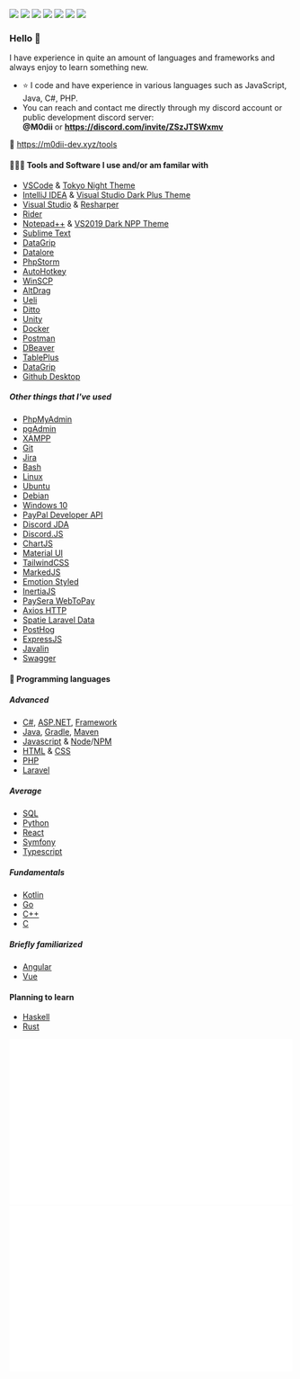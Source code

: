 <img src="https://badges.strrl.dev/commits/all/M0diis"> <img src="https://badges.strrl.dev/commits/yearly/M0diis"> <img src="https://badges.strrl.dev/commits/monthly/M0diis"> <img src="https://badges.strrl.dev/visits/M0diis/M0diis"> <img src="https://badges.strrl.dev/repos/M0diis"> <img src="https://badges.strrl.dev/gists/M0diis"> <img src="https://img.shields.io/discord/780152822682877952">

### Hello 👋

I have experience in quite an amount of languages and frameworks and always enjoy to learn something new.
- ⭐ I code and have experience in various languages such as JavaScript, Java, C#, PHP.
- You can reach and contact me directly through my discord account or public development discord server:  
**@M0dii** or **https://discord.com/invite/ZSzJTSWxmv**

👀 https://m0dii-dev.xyz/tools

#### 👨🏻‍💻 Tools and Software I use and/or am familar with

- [VSCode](https://code.visualstudio.com) & [Tokyo Night Theme](https://marketplace.visualstudio.com/items?itemName=enkia.tokyo-night)
- [IntelliJ IDEA](https://www.jetbrains.com/idea) & [Visual Studio Dark Plus Theme](https://plugins.jetbrains.com/plugin/12255-visual-studio-code-dark-plus-theme)
- [Visual Studio](https://visualstudio.microsoft.com/vs) & [Resharper](https://www.jetbrains.com/resharper/)
- [Rider](https://www.jetbrains.com/rider/)
- [Notepad++](https://notepad-plus-plus.org) & [VS2019 Dark NPP Theme](https://github.com/hellon8/VS2019-Dark-Npp)
- [Sublime Text](https://www.sublimetext.com/)
- [DataGrip](https://www.jetbrains.com/datagrip/)
- [Datalore](https://datalore.jetbrains.com/)
- [PhpStorm](https://www.jetbrains.com/phpstorm/)
- [AutoHotkey](https://www.autohotkey.com)
- [WinSCP](https://winscp.net)
- [AltDrag](https://stefansundin.github.io/altdrag)
- [Ueli](https://ueli.app)
- [Ditto](https://ditto-cp.sourceforge.io)
- [Unity](https://unity.com/)
- [Docker](https://www.docker.com/)
- [Postman](https://www.postman.com/)
- [DBeaver](https://dbeaver.io/)
- [TablePlus](https://tableplus.com/)
- [DataGrip](https://www.jetbrains.com/datagrip/)
- [Github Desktop](https://desktop.github.com/)

##### Other things that I've used

- [PhpMyAdmin](https://www.phpmyadmin.net/)
- [pgAdmin](https://www.pgadmin.org/)
- [XAMPP](https://www.apachefriends.org/index.html)
- [Git](https://git-scm.com/)
- [Jira](https://www.atlassian.com/software/jira)
- [Bash](https://www.gnu.org/software/bash/) 
- [Linux](https://www.linux.org/)
- [Ubuntu](https://ubuntu.com/)
- [Debian](https://www.debian.org/)
- [Windows 10](https://www.microsoft.com/en-in/software-download/windows10)
- [PayPal Developer API](https://developer.paypal.com/api/rest/)
- [Discord JDA](https://github.com/discord-jda/JDA)
- [Discord.JS](https://discord.js.org/)
- [ChartJS](https://www.chartjs.org/)
- [Material UI](https://mui.com/material-ui/)
- [TailwindCSS](https://tailwindcss.com/)
- [MarkedJS](https://marked.js.org/)
- [Emotion Styled](https://emotion.sh/docs/styled)
- [InertiaJS](https://inertiajs.com/)
- [PaySera WebToPay](https://github.com/paysera/lib-webtopay)
- [Axios HTTP](https://axios-http.com/docs/intro)
- [Spatie Laravel Data](https://spatie.be/docs/laravel-data/v4/introduction)
- [PostHog](https://posthog.com/)
- [ExpressJS](https://expressjs.com/)
- [Javalin](https://javalin.io)
- [Swagger](https://swagger.io)

#### 🧩 Programming languages

##### Advanced
- [C#](https://docs.microsoft.com/en-us/dotnet/csharp/), [ASP.NET](https://learn.microsoft.com/en-us/aspnet/core/?view=aspnetcore-8.0), [Framework](https://learn.microsoft.com/en-us/dotnet/framework/)
- [Java](https://docs.oracle.com/en/java/), [Gradle](https://docs.gradle.org/current/userguide/userguide.html), [Maven](https://maven.apache.org/)
- [Javascript](https://developer.mozilla.org/en-US/docs/Web/JavaScript) & [Node](https://nodejs.org/en/)/[NPM](https://www.npmjs.com/)
- [HTML](https://developer.mozilla.org/en-US/docs/Web/HTML) & [CSS](https://developer.mozilla.org/en-US/docs/Web/CSS)
- [PHP](https://www.php.net/)
- [Laravel](https://laravel.com/)

##### Average
- [SQL](https://www.w3schools.com/sql/)
- [Python](https://www.python.org/)
- [React](https://reactjs.org/)
- [Symfony](https://symfony.com/)
- [Typescript](https://www.typescriptlang.org/)

##### Fundamentals
- [Kotlin](https://kotlinlang.org/)
- [Go](https://go.dev/)
- [C++](https://docs.microsoft.com/en-us/cpp/?view=msvc-170)
- [C](https://docs.microsoft.com/en-us/cpp/c-language/?view=msvc-170)

##### Briefly familiarized
- [Angular](https://angular.dev/)
- [Vue](https://vuejs.org/)

#### Planning to learn
- [Haskell](https://www.haskell.org/)
- [Rust](https://www.rust-lang.org/)

<p class="center">
  <img src="https://github.com/M0diis/M0diis/blob/output/generated/overview.svg">
  <img src="https://github.com/M0diis/M0diis/blob/output/generated/languages.svg">
</p>
